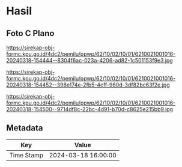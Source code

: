 # Hasil

## Foto C Plano

https://sirekap-obj-formc.kpu.go.id/4dc2/pemilu/ppwp/62/10/02/10/01/6210021001016-20240318-154444--8304f6ac-023a-4206-ad82-1c501153f9e3.jpg

https://sirekap-obj-formc.kpu.go.id/4dc2/pemilu/ppwp/62/10/02/10/01/6210021001016-20240318-154452--398e174e-2fb5-4cff-960d-3df82bc63f2e.jpg

https://sirekap-obj-formc.kpu.go.id/4dc2/pemilu/ppwp/62/10/02/10/01/6210021001016-20240318-154500--9714df8c-22bc-4d91-b70d-c8625e215bb9.jpg


## Metadata

| Key        | Value               |
| ---------- | ------------------- |
| Time Stamp | 2024-03-18 16:00:00 |




